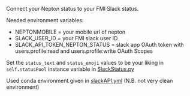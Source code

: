 Connect your Nepton status to your FMI Slack status.

Needed environment variables:
* NEPTONMOBILE = your mobile url of nepton
* SLACK_USER_ID = your FMI slack user ID
* SLACK_API_TOKEN_NEPTON_STATUS = slack app OAuth token with users.profile:read and users.profile:write OAuth Scopes

Set the `status_text` and `status_emoji` values to be your liking in `self.statusPool` instance variable in [SlackStatus.py](SlackStatus.py)


Used conda environment given in [slackAPI.yml](slackAPI.yml) (N.B. not very clean environment)
